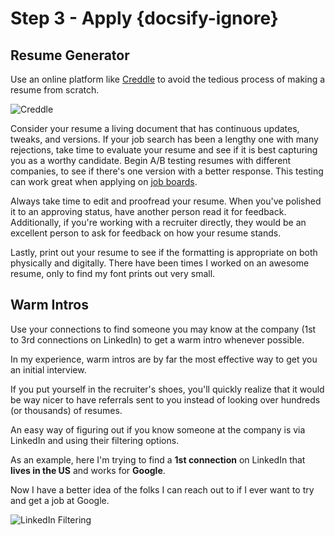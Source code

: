 # Step 3 - Apply {docsify-ignore}

## Resume Generator

Use an online platform like [Creddle](http://creddle.io/) to avoid the tedious process of making a resume from scratch.

![Creddle](https://i.imgur.com/8f18oDM.png)

Consider your resume a living document that has continuous updates, tweaks, and versions. If your job search has been a lengthy one with many rejections, take time to evaluate your resume and see if it is best capturing you as a worthy candidate. Begin A/B testing resumes with different companies, to see if there's one version with a better response. This testing can work great when applying on [job boards](02-search/README.md).

Always take time to edit and proofread your resume. When you've polished it to an approving status, have another person read it for feedback. Additionally, if you're working with a recruiter directly, they would be an excellent person to ask for feedback on how your resume stands. 

Lastly, print out your resume to see if the formatting is appropriate on both physically and digitally. There have been times I worked on an awesome resume, only to find my font prints out very small. 

## Warm Intros

Use your connections to find someone you may know at the company (1st to 3rd connections on LinkedIn) to get a warm intro whenever possible.

In my experience, warm intros are by far the most effective way to get you an initial interview.

If you put yourself in the recruiter's shoes, you'll quickly realize that it would be way nicer to have referrals sent to you instead of looking over hundreds (or thousands) of resumes.

An easy way of figuring out if you know someone at the company is via LinkedIn and using their filtering options.

As an example, here I'm trying to find a **1st connection** on LinkedIn that **lives in the US** and works for **Google**.

Now I have a better idea of the folks I can reach out to if I ever want to try and get a job at Google.

![LinkedIn Filtering](https://i.imgur.com/dRLlTGY.png)